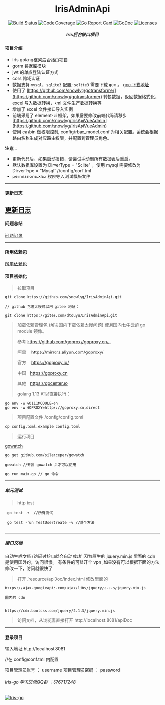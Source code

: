 <h1 align="center">IrisAdminApi</h1>

<div align="center">
    <a href="https://travis-ci.org/snowlyg/IrisAdminApi"><img src="https://travis-ci.org/snowlyg/IrisAdminApi.svg?branch=master" alt="Build Status"></a>
    <a href="https://codecov.io/gh/snowlyg/IrisAdminApi"><img src="https://codecov.io/gh/snowlyg/IrisAdminApi/branch/master/graph/badge.svg" alt="Code Coverage"></a>
    <a href="https://goreportcard.com/report/github.com/snowlyg/IrisAdminApi"><img src="https://goreportcard.com/badge/github.com/snowlyg/IrisAdminApi" alt="Go Report Card"></a>
    <a href="https://godoc.org/github.com/snowlyg/IrisAdminApi"><img src="https://godoc.org/github.com/snowlyg/IrisAdminApi?status.svg" alt="GoDoc"></a>
    <a href="https://github.com/snowlyg/IrisAdminApi/blob/master/LICENSE"><img src="https://img.shields.io/github/license/snowlyg/IrisAdminApi" alt="Licenses"></a>
    <h5 align="center">Iris后台接口项目</h5>
</div>

#### 项目介绍
- iris golang框架后台接口项目
- gorm 数据库模块 
- jwt 的单点登陆认证方式
- cors 跨域认证
- 数据支持 `mysql`，`sqlite3` 配置; `sqlite3` 需要下载 gcc 。  [gcc 下载地址](http://mingw-w64.org/doku.php/download)
- 使用了 [https://github.com/snowlyg/gotransformer](https://github.com/snowlyg/gotransformer) 转换数据，返回数据格式化，excel 导入数据转换，xml 文件生产数据转换等 
- 增加了 excel 文件接口导入实例
- 前端采用了 element-ui 框架，如果需要修改前端代码请移步 [https://github.com/snowlyg/IrisApiVueAdmin](https://github.com/snowlyg/IrisApiVueAdmin)
- 使用 casbin 做权限控制, config/rbac_model.conf 为相关配置。系统会根据路由名称生成对应路由权限，并配置到管理员角色。

 **注意：**
 - 更新代码后，如果启动报错，请尝试手动删所有数据表后重启。
 - 默认数据库设置为   DirverType = "Sqlite" ，使用 mysql 需要修改为 DirverType = "Mysql" //config/conf.tml
 - permissions.xlsx 权限导入测试模板文件
---

#### 更新日志
[更新日志](UPDATE.MD)
---

#### 问题总结
[问题记录](ERRORS.MD)

---

#### 所用依赖包
[所用依赖包](PLUGINS.MD)



#### 项目初始化

>拉取项目

```
git clone https://github.com/snowlyg/IrisAdminApi.git

// github 克隆太慢可以用 gitee 地址：

git clone https://gitee.com/dtouyu/IrisAdminApi.git

```

>加载依赖管理包 (解决国内下载依赖太慢问题)
>使用国内七牛云的 go module 镜像。
>
>参考 https://github.com/goproxy/goproxy.cn。
>
>阿里： https://mirrors.aliyun.com/goproxy/
>
>官方： https://goproxy.io/
>
>中国：https://goproxy.cn
>
>其他：https://gocenter.io
>
>golang 1.13 可以直接执行：
```
go env -w GO111MODULE=on
go env -w GOPROXY=https://goproxy.cn,direct

```

>项目配置文件 /config/config.toml

```
cp config.toml.example config.toml
```

>运行项目 

[gowatch](https://gitee.com/silenceper/gowatch)
```
go get github.com/silenceper/gowatch

gowatch //安装 gowatch 后才可以使用

go run main.go // go 命令
```

---
##### 单元测试 
>http test

```
 go test -v  //所有测试
 
 go test -run TestUserCreate -v //单个方法
 
```

---

##### 接口文档
自动生成文档 (访问过接口就会自动成功)
因为原生的 jquery.min.js 里面的 cdn 是使用国外的，访问很慢。
有条件的可以开个 vpn ,如果没有可以根据下面的方法修改一下，访问就很快了
>打开 /resource/apiDoc/index.html 修改里面的

```
https://ajax.googleapis.com/ajax/libs/jquery/2.1.3/jquery.min.js

国内的 cdn


https://cdn.bootcss.com/jquery/2.1.3/jquery.min.js
```

>访问文档，从浏览器直接打开 http://localhost:8081/apiDoc

---

#### 登录项目
输入地址 http://localhost:8081

//在 config/conf.tml 内配置 

项目管理员账号 ： username
项目管理员密码 ： password



###### Iris-go 学习交流QQ群 ：676717248
<a target="_blank" href="//shang.qq.com/wpa/qunwpa?idkey=cc99ccf86be594e790eacc91193789746af7df4a88e84fe949e61e5c6d63537c"><img border="0" src="http://pub.idqqimg.com/wpa/images/group.png" alt="Iris-go" title="Iris-go"></a>

